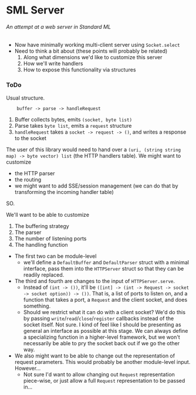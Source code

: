 # SML Server
###### An attempt at a web server in Standard ML

- Now have minimally working multi-client server using `Socket.select`
- Need to think a bit about (these points will probably be related)
	1. Along what dimensions we'd like to customize this server
	2. How we'll write handlers
	3. How to expose this functionality via structures


### ToDo

Usual structure.

        buffer -> parse -> handleRequest

1. Buffer collects bytes, emits `(socket, byte list)`
2. Parse takes `byte list`, emits a `request` structure
3. `handleRequest` takes a `socket -> request -> ()`, and writes a response to the socket

The user of this library would need to hand over a `(uri, (string string map) -> byte vector) list` (the HTTP handlers table). We might want to customize

- the HTTP parser
- the routing
- we might want to add SSE/session management (we can do that by transforming the incoming handler table)

SO.

We'll want to be able to customize

1. The buffering strategy
2. The parser
3. The number of listening ports
4. The handling function

- The first two can be module-level
	- we'll define a `DefaultBuffer` and `DefaultParser` struct with a minimal interface, pass them into the `HTTPServer` struct so that they can be readily replaced.
- The third and fourth are changes to the input of `HTTPServer.serve`.
	- Instead of `(int -> ())`, it'll be `([int] -> (int -> Request -> socket -> socket option)) -> ())`. That is, a list of ports to listen on, and a function that takes a port, a `Request` and the client socket, and does something.
	- Should we restrict what it can do with a client socket? We'd do this by passing `write`/`read`/`close`/`register` callbacks instead of the socket itself. Not sure. I kind of feel like I should be presenting as general an interface as possible at this stage. We can always define a specializing function in a higher-level framework, but we won't necessarily be able to pry the socket back out if we go the other way.
- We also might want to be able to change out the representation of request parameters. This would probably be another module-level input. However...
	- Not sure I'd want to allow changing out `Request` representation piece-wise, or just allow a full `Request` representation to be passed in...
